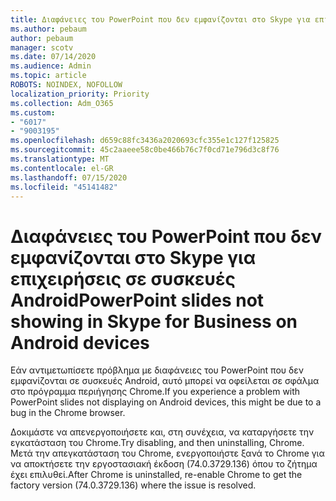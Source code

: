 ```yaml
---
title: Διαφάνειες του PowerPoint που δεν εμφανίζονται στο Skype για επιχειρήσεις σε συσκευές Android
ms.author: pebaum
author: pebaum
manager: scotv
ms.date: 07/14/2020
ms.audience: Admin
ms.topic: article
ROBOTS: NOINDEX, NOFOLLOW
localization_priority: Priority
ms.collection: Adm_O365
ms.custom:
- "6017"
- "9003195"
ms.openlocfilehash: d659c88fc3436a2020693cfc355e1c127f125825
ms.sourcegitcommit: 45c2aaeee58c0be466b76c7f0cd71e796d3c8f76
ms.translationtype: MT
ms.contentlocale: el-GR
ms.lasthandoff: 07/15/2020
ms.locfileid: "45141482"
---
```

# <a name="powerpoint-slides-not-showing-in-skype-for-business-on-android-devices"></a><span data-ttu-id="70ed5-102">Διαφάνειες του PowerPoint που δεν εμφανίζονται στο Skype για επιχειρήσεις σε συσκευές Android</span><span class="sxs-lookup"><span data-stu-id="70ed5-102">PowerPoint slides not showing in Skype for Business on Android devices</span></span>

<span data-ttu-id="70ed5-103">Εάν αντιμετωπίσετε πρόβλημα με διαφάνειες του PowerPoint που δεν εμφανίζονται σε συσκευές Android, αυτό μπορεί να οφείλεται σε σφάλμα στο πρόγραμμα περιήγησης Chrome.</span><span class="sxs-lookup"><span data-stu-id="70ed5-103">If you experience a problem with PowerPoint slides not displaying on Android devices, this might be due to a bug in the Chrome browser.</span></span>

<span data-ttu-id="70ed5-104">Δοκιμάστε να απενεργοποιήσετε και, στη συνέχεια, να καταργήσετε την εγκατάσταση του Chrome.</span><span class="sxs-lookup"><span data-stu-id="70ed5-104">Try disabling, and then uninstalling, Chrome.</span></span> <span data-ttu-id="70ed5-105">Μετά την απεγκατάσταση του Chrome, ενεργοποιήστε ξανά το Chrome για να αποκτήσετε την εργοστασιακή έκδοση (74.0.3729.136) όπου το ζήτημα έχει επιλυθεί.</span><span class="sxs-lookup"><span data-stu-id="70ed5-105">After Chrome is uninstalled, re-enable Chrome to get the factory version (74.0.3729.136) where the issue is resolved.</span></span>